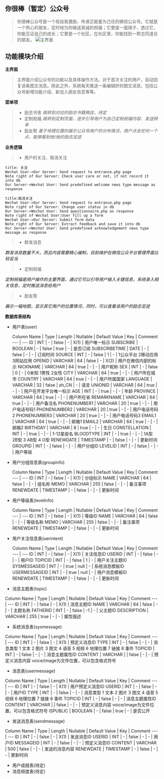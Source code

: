 

**你很棒（暂定）公众号**
--------------

>你很棒公众号是一个视自我激励、传递正能量为己任的微信公众号。它就是一个热心的朋友，定时地为你输送真诚的祝福；它更是一面镜子，透过它，你能见证自己的成长；它更是一个社区，在社区里，你能找到一帮志同道合的朋友。
![主界面](http://www.xiangpipi.com/test/Overview.jpg)


**功能模块介绍**
----------
**主界面**
>主界面介绍公众号的功能以及具体操作方法。对于首次关注的用户，自动回复该条图文消息。除此之外，系统每天推送一条编辑好的图文消息，包括公众号新增功能介绍、新加入朋友信息等等。

**菜单项**

> - 励志书舍
 *跳转到对应的励志书籍微店，待定*
 >- 定制祝福
 *跳转到定制页面，逐步引导用户为自己定制祝福内容、发送频率*
> - 励友帮
 *基于地理位置的展示公众号用户的分布情况，用户点击任何一个点，能够看到他/她的励志足迹*

**业务逻辑**

> - 用户的关注、取消关注
```sequence
title: 关注 
Wechat User->Our Server: Send request to entrance.php page
Note right of Our Server: Check user care or not, if not record it into db
Our Server->Wechat User: Send predefined welcome news type message as response
```
```sequence
title:取消关注
Wechat User->Our Server: Send request to entrance.php page
Note right of Our Server: Change user status in db
Our Server->Wechat User: Send questionnaire.php as response
Note right of Wechat User:User fill up a form
Wechat User->Our Server: Submit form data
Note right of Our Server: Extract feedback and save it into db 
Our Server->Wechat User: Send predefined acknowledgement news type message as response
```
> - 群发消息

*群发消息数量不大，而且内容需要精心编制，目前维护在微信公众平台管理界面比较妥当*
> - 定制祝福

*定制祝福是用户操作的主要界面，通过它可以引导用户输入关键信息，系统录入相关信息，定时推送消息给用户*

> - 励友帮

*展示一幅地图，显示其它用户的位置情况，同时，可以查看该用户的励志足迹*

**数据库表结构**

 - 用户表(user)
 
      Column Name | Type | Length | Nullable | Default Value | Key | Comment
      --- | ---
      ID | INT | - | false | - | X(1) | 用户唯一标示 
      SUBSCRIBE | BOOLEAN | - | false | true | - | 是否订阅
      SUBSCRIBETIME | DATE | - | false | - | - | 订阅时间 
      SOURCE | INT | - | false | 1 | - | 1公众平台 2移动应用 3网站应用
      OPENID | VARCHAR | 64 | false | - | X(2) | 用户在微信内部的标示
      NICKNAME | VARCHAR | 64 | true | - | - | 用户昵称
      SEX | INT | - | false | 0 | - | 0未知 1男性 2女性
      CITY | VARCHAR | 64 | true | - | - | 用户所在城市
      COUNTRY | VARCHAR | 64 | true | - | - | 用户所属国家
      LANGUAGE | VARCHAR | 32 | false | zh_CN | - | 语言
      UNIONID | VARCHAR | 64 | true | - | - | 用户在开发平台唯一标示
      AGE | INT | - | true | - | - | 年龄
      PROVINCE | VARCHAR | 64 | true | - | - | 用户所在省
      REMARKNAME | VARCHAR | 64 | true | - | - | 用户备注名
      PHONENUMBER1 | VARCHAR | 20 | true | - | - | 用户电话号码1
      PHONENUMBER2 | VARCHAR | 20 | true | - | - | 用户电话号码2
      PHONENUMBER3 | VARCHAR | 20 | true | - | - | 用户电话号码3
      EMAIL1 | VARCHAR | 64 | true | - | - | 邮箱1
      EMAIL2 | VARCHAR | 64 | true | - | - | 邮箱2
      BIRTHDAY | VARCHAR | 8 | true | - | - | 生日
      CONSTELLATION | INT | - | true | - | - | 1-12星座名
      BLOODTYPE | INT | - | true | - | - | 1A型 2B型 3 AB型 4 O型
      RENEWDATE | TIMESTAMP | - | false | - | - | 更新时间
      GROUPID | INT | - | false | - | - | 用户分组ID
      LEVELID | INT | - | false | - | - | 用户等级

 - 用户分组信息表(groupinfo)
 
    Column Name | Type | Length | Nullable | Default Value | Key | Comment
     --- | --- 
     ID | INT | - | false | - | X(1) | 分组标示
     NAME | VARCHAR | 64 | false | - | - | 组名称 
     MEMO | VARCHAR | 255 | false | - | - | 备注事项
     RENEWDATE | TIMESTAMP | - | false | - | - | 更新时间
      
 - 用户等级表(levelinfo)
 
   Column Name | Type | Length | Nullable | Default Value | Key | Comment
     --- | ---
     ID | INT | - | false | - | X(1) | 等级ID
     NAME | VARCHAR | 64 | false | - | - | 等级名称
     MEMO | VARCHAR | 255 | false | - | - | 备注事项
     RENEWDATE | TIMESTAMP | - | false | - | - | 更新时间
      
 - 用户关注信息表(uerintent)
  
     Column Name | Type | Length | Nullable | Default Value | Key | Comment
      --- | --- 
      ID | INT | - | false | - | X(1) | 关注信息ID
      USERID | INT | - | false | - | - | 用户ID
      TOPICID | INT | - | false | 1 | - | 用户关注主题ID
      SYSMESSAGEID | INT | - | true | null | - | 系统消息模板ID
      USERMESSAGEID | INT | - | true | null | - | 用户消息模板ID          
      RENEWDATE | TIMESTAMP | - | false | - | - | 更新时间
 

 - 消息主题表(topic)

 Column Name | Type | Length | Nullable | Default Value | Key | Comment
    --- | --- 
    ID | INT | - | false | - | X(1) | 消息主题ID
    NAME | VARCHAR | 64 | false | - | - | 主题名称
    FATHERID | INT | - | false | -1 | - | 父主题ID
    DESCRIPTION | VARCHAR | 255 | true | - | - | 属性描述
         
 - 系统消息表(sysmessage)
 
 Column Name | Type | Length | Nullable | Default Value | Key | Comment
    --- | --- 
ID | INT | - | false | - | X(1) | 预定义消息ID
TYPE | INT | - | false | - | - | 消息类型 1 文本 2 图片 3 图文 4 语音 5 视频 6 地理位置 7 链接 8 事件
TOPICID | INT | - | false | - | - | 消息主题属性ID
CONTENT | VARCHAR |  | false | - | - | 预定义消息内容 voice/image为文件位置，可以包含格式符号
 
 - 消息表(usermessage)
 
 Column Name | Type | Length | Nullable | Default Value | Key | Comment
    --- | --- 
ID | INT | - | false | - | X(1) | 用户预定义消息ID
USERID | INT | - | false | - | - | 用户ID
TYPE | INT | - | false | - | - | 消息类型 1 文本 2 图片 3 图文 4 语音 5 视频 6 地理位置 7 链接 8 事件
TOPICID | INT | - | false | - | - | 消息主题属性ID
CONTENT | VARCHAR |  | false | - | - | 预定义消息内容 voice/image为文件位置，可以包含格式符号
ISPUBLIC | BOOLEAN | - | false | true | - | 是否公开
 
 - 发送消息表(sendmessage)

 Column Name | Type | Length | Nullable | Default Value | Key | Comment
    --- | --- 
ID | INT | - | false | - | X(1) | 发送消息ID
USERID | INT | - | false | - | - | 用户ID
MESSAGEID | INT | - | false | - | - | 预定义消息ID
CONTENT | VARCHAR | 500 | false | - | - | 发送的消息内容
RENEWDATE | TIMESTAMP | - | false | - | - | 更新时间


 - 用户成就表(待定)
 - 消息频度表(待定) 
